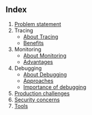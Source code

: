 ## Index


1. [Problem statement](./problem_statement.md)
2. Tracing
      - [About Tracing](./tracing.md)
      - [Benefits](./tracing_benefits.md)
3. Monitoring
      - [About Monitoring](./monitoring.md)
      - [Advantages](./monitoring_advantages.md)
4. Debugging
      - [About Debugging](./debugging.md)
      - [Approaches](./debugging_approaches.md)
      - [Importance of debugging](./importamce_of_debugging.md)
5. [Production challenges](./prod_challenges.md)
6. [Security concerns](./security_concerns.md)
7. [Tools]()